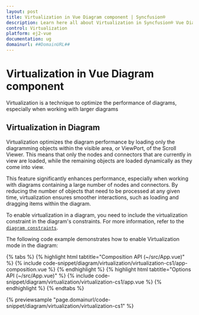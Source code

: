 ```yaml
---
layout: post
title: Virtualization in Vue Diagram component | Syncfusion®
description: Learn here all about Virtualization in Syncfusion® Vue Diagram component of Syncfusion Essential® JS 2 and more.
control: Virtualization 
platform: ej2-vue
documentation: ug
domainurl: ##DomainURL##
---
```


# Virtualization in Vue Diagram component

Virtualization is a technique to optimize the performance of diagrams, especially when working with larger diagrams

## Virtualization in Diagram

Virtualization optimizes the diagram performance by loading only the diagramming objects within the visible area, or ViewPort, of the Scroll Viewer. This means that only the nodes and connectors that are currently in view are loaded, while the remaining objects are loaded dynamically as they come into view.

This feature significantly enhances performance, especially when working with diagrams containing a large number of nodes and connectors. By reducing the number of objects that need to be processed at any given time, virtualization ensures smoother interactions, such as loading and dragging items within the diagram.

To enable virtualization in a diagram, you need to include the virtualization constraint in the diagram's constraints. For more information, refer to the  [`diagram constraints`](.https://ej2.syncfusion.com/vue/documentation/diagram/constraints#diagram-constraints).

The following code example demonstrates how to enable Virtualization mode in the diagram:

{% tabs %}
{% highlight html tabtitle="Composition API (~/src/App.vue)" %}
{% include code-snippet/diagram/virtualization/virtualization-cs1/app-composition.vue %}
{% endhighlight %}
{% highlight html tabtitle="Options API (~/src/App.vue)" %}
{% include code-snippet/diagram/virtualization/virtualization-cs1/app.vue %}
{% endhighlight %}
{% endtabs %}
        
{% previewsample "page.domainurl/code-snippet/diagram/virtualization/virtualization-cs1" %}